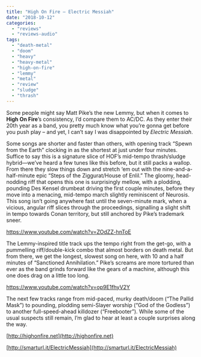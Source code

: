```yaml
---
title: "High On Fire – Electric Messiah"
date: "2018-10-12"
categories: 
  - "reviews"
  - "reviews-audio"
tags: 
  - "death-metal"
  - "doom"
  - "heavy"
  - "heavy-metal"
  - "high-on-fire"
  - "lemmy"
  - "metal"
  - "review"
  - "sludge"
  - "thrash"
---
```


Some people might say Matt Pike’s the new Lemmy, but when it comes to **High On Fire**’s consistency, I’d compare them to AC/DC. As they enter their 20th year as a band, you pretty much know what you’re gonna get before you push play – and yet, I can’t say I was disappointed by _Electric Messiah_.

Some songs are shorter and faster than others, with opening track “Spewn from the Earth” clocking in as the shortest at just under four minutes. Suffice to say this is a signature slice of HOF’s mid-tempo thrash/sludge hybrid—we’ve heard a few tunes like this before, but it still packs a wallop. From there they slow things down and stretch ‘em out with the nine-and-a-half-minute epic “Steps of the Ziggurat/House of Enlil.” The gloomy, head-nodding riff that opens this one is surprisingly mellow, with a plodding, pounding Des Kensel drumbeat driving the first couple minutes, before they move into a menacing, mid-tempo march slightly reminiscent of Neurosis. This song isn’t going anywhere fast until the seven-minute mark, when a vicious, angular riff slices through the proceedings, signalling a slight shift in tempo towards Conan territory, but still anchored by Pike’s trademark sneer.

https://www.youtube.com/watch?v=ZOdZZ-hnToE

The Lemmy-inspired title track ups the tempo right from the get-go, with a pummelling riff/double-kick combo that almost borders on death metal. But from there, we get the longest, slowest song on here, with 10 and a half minutes of “Sanctioned Annihilation.” Pike’s screams are more tortured than ever as the band grinds forward like the gears of a machine, although this one does drag on a little too long.

https://www.youtube.com/watch?v=op9E1fhyV2Y

The next few tracks range from mid-paced, murky death/doom (“The Pallid Mask”) to pounding, plodding semi-Slayer worship (“God of the Godless”) to another full-speed-ahead killdozer (“Freebooter”). While some of the usual suspects still remain, I’m glad to hear at least a couple surprises along the way.

[http://highonfire.net](http://highonfire.net)

[http://smarturl.it/ElectricMessiah](http://smarturl.it/ElectricMessiah)
